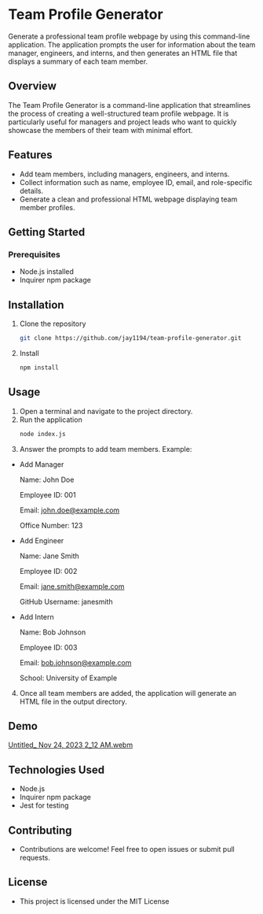 # Team Profile Generator

Generate a professional team profile webpage by using this command-line application. The application prompts the user for information about the team manager, engineers, and interns, and then generates an HTML file that displays a summary of each team member.

## Overview

The Team Profile Generator is a command-line application that streamlines the process of creating a well-structured team profile webpage. It is particularly useful for managers and project leads who want to quickly showcase the members of their team with minimal effort.

## Features

- Add team members, including managers, engineers, and interns.
- Collect information such as name, employee ID, email, and role-specific details.
- Generate a clean and professional HTML webpage displaying team member profiles.

## Getting Started

### Prerequisites

- Node.js installed
- Inquirer npm package

## Installation

1. Clone the repository
   ```bash
   git clone https://github.com/jay1194/team-profile-generator.git
2. Install
   ```bash
   npm install
## Usage
1. Open a terminal and navigate to the project directory.
2. Run the application
   ```bash
   node index.js
3. Answer the prompts to add team members. Example:

- Add Manager

  Name: John Doe

  Employee ID: 001

  Email: john.doe@example.com

  Office Number: 123


- Add Engineer

  Name: Jane Smith

  Employee ID: 002


  Email: jane.smith@example.com

  GitHub Username: janesmith

- Add Intern

  Name: Bob Johnson

  Employee ID: 003

  Email: bob.johnson@example.com

  School: University of Example

4. Once all team members are added, the application will generate an HTML file in the output directory.
   
## Demo
[Untitled_ Nov 24, 2023 2_12 AM.webm](https://github.com/Jay1194/Team-Profile-Generator/assets/105843570/407e92b7-9719-4dfc-a0a1-74be45f80da4)

## Technologies Used
- Node.js
- Inquirer npm package
- Jest for testing

## Contributing
- Contributions are welcome! Feel free to open issues or submit pull requests.

## License
- This project is licensed under the MIT License
